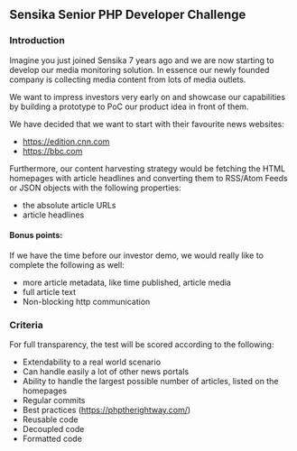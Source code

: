 ## Sensika Senior PHP Developer Challenge

### Introduction
Imagine you just joined Sensika 7 years ago and we are now starting to develop our media monitoring solution.
In essence our newly founded company is collecting media content from lots of media outlets.

We want to impress investors very early on and showcase our capabilities by building a prototype to PoC our product idea in front of them.

We have decided that we want to start with their favourite news websites:

* https://edition.cnn.com
* https://bbc.com

Furthermore, our content harvesting strategy would be fetching the HTML homepages with article headlines and converting them to RSS/Atom Feeds or JSON objects with the following properties:

* the absolute article URLs
* article headlines 

#### Bonus points:
If we have the time before our investor demo, we would really like to complete the following as well:

* more article metadata, like time published, article media
* full article text
* Non-blocking http communication


### Criteria
For full transparency, the test will be scored according to the following:

* Extendability to a real world scenario
* Can handle easily a lot of other news portals
* Ability to handle the largest possible number of articles, listed on the homepages
* Regular commits
* Best practices (https://phptherightway.com/) 
* Reusable code
* Decoupled code
* Formatted code